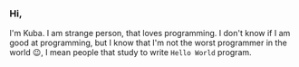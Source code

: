 ### Hi,
I'm Kuba. I am strange person, that loves programming. I don't know if I am good at programming, but I know that I'm not the worst programmer in the world 😉, I mean people that study to write `Hello World` program.
